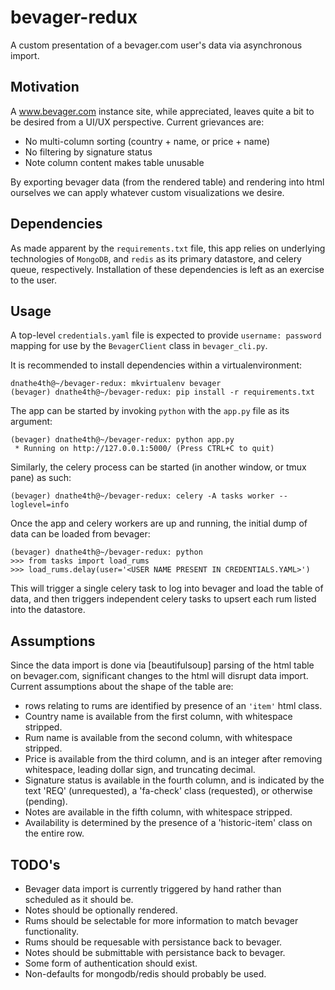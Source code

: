# bevager-redux

A custom presentation of a bevager.com user's data via asynchronous import.

## Motivation
A www.bevager.com instance site, while appreciated, leaves quite a bit to be desired from a UI/UX perspective. Current grievances are:

 - No multi-column sorting (country + name, or price + name)
 - No filtering by signature status
 - Note column content makes table unusable
 
By exporting bevager data (from the rendered table) and rendering into html ourselves we can apply whatever custom visualizations we desire.


## Dependencies
As made apparent by the `requirements.txt` file, this app relies on underlying technologies of `MongoDB`, and `redis` as its primary datastore, and celery queue, respectively.
Installation of these dependencies is left as an exercise to the user.

## Usage
A top-level `credentials.yaml` file is expected to provide `username: password` mapping for use by the `BevagerClient` class in `bevager_cli.py`.

It is recommended to install dependencies within a virtualenvironment:
```
dnathe4th@~/bevager-redux: mkvirtualenv bevager
(bevager) dnathe4th@~/bevager-redux: pip install -r requirements.txt
```

The app can be started by invoking `python` with the `app.py` file as its argument:
```
(bevager) dnathe4th@~/bevager-redux: python app.py
 * Running on http://127.0.0.1:5000/ (Press CTRL+C to quit)
```

Similarly, the celery process can be started (in another window, or tmux pane) as such:
```
(bevager) dnathe4th@~/bevager-redux: celery -A tasks worker --loglevel=info
```

Once the app and celery workers are up and running, the initial dump of data can be loaded from bevager:
```
(bevager) dnathe4th@~/bevager-redux: python
>>> from tasks import load_rums
>>> load_rums.delay(user='<USER NAME PRESENT IN CREDENTIALS.YAML>')
```
This will trigger a single celery task to log into bevager and load the table of data, and then triggers independent celery tasks to upsert each rum listed into the datastore.

## Assumptions
Since the data import is done via [beautifulsoup] parsing of the html table on bevager.com, significant changes to the html will disrupt data import.
Current assumptions about the shape of the table are:
 
  - rows relating to rums are identified by presence of an `'item'` html class.
  - Country name is available from the first column, with whitespace stripped.
  - Rum name is available from the second column, with whitespace stripped.
  - Price is available from the third column, and is an integer after removing whitespace, leading dollar sign, and truncating decimal.
  - Signature status is available in the fourth column, and is indicated by the text 'REQ' (unrequested), a 'fa-check' class (requested), or otherwise (pending).
  - Notes are available in the fifth column, with whitespace stripped.
  - Availability is determined by the presence of a 'historic-item' class on the entire row.
  
## TODO's
 - Bevager data import is currently triggered by hand rather than scheduled as it should be.
 - Notes should be optionally rendered.
 - Rums should be selectable for more information to match bevager functionality.
 - Rums should be requesable with persistance back to bevager.
 - Notes should be submittable with persistance back to bevager.
 - Some form of authentication should exist.
 - Non-defaults for mongodb/redis should probably be used.
